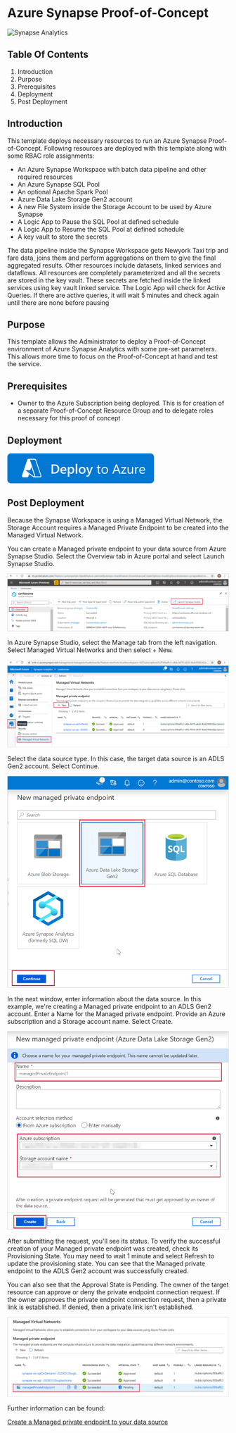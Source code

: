 # Azure Synapse Proof-of-Concept

![Synapse Analytics](https://raw.githubusercontent.com/osamaemumba/101-synapse-poc/main/images/synapse1.png)

## Table Of Contents

1. Introduction
2. Purpose
3. Prerequisites
4. Deployment
5. Post Deployment

## Introduction

This template deploys necessary resources to run an Azure Synapse Proof-of-Concept. 
Following resources are deployed with this template along with some RBAC role assignments:

- An Azure Synapse Workspace with batch data pipeline and other required resources
- An Azure Synapse SQL Pool
- An optional Apache Spark Pool
- Azure Data Lake Storage Gen2 account
- A new File System inside the Storage Account to be used by Azure Synapse
- A Logic App to Pause the SQL Pool at defined schedule
- A Logic App to Resume the SQL Pool at defined schedule
- A key vault to store the secrets

The data pipeline inside the Synapse Workspace gets Newyork Taxi trip and fare data, joins them and perform aggregations on them to give the final aggregated results. Other resources include datasets, linked services and dataflows. All resources are completely parameterized and all the secrets are stored in the key vault. These secrets are fetched inside the linked services using key vault linked service. The Logic App will check for Active Queries. If there are active queries, it will wait 5 minutes and check again until there are none before pausing

## Purpose

This template allows the Administrator to deploy a Proof-of-Concept environment of Azure Synapse Analytics with some pre-set parameters. This allows more time to focus on the Proof-of-Concept at hand and test the service.

## Prerequisites

- Owner to the Azure Subscription being deployed. This is for creation of a separate Proof-of-Concept Resource Group and to delegate roles necessary for this proof of concept

## Deployment

[![Deploy To Azure](https://raw.githubusercontent.com/Azure/azure-quickstart-templates/master/1-CONTRIBUTION-GUIDE/images/deploytoazure.svg?sanitize=true)](https://portal.azure.com/#create/Microsoft.Template/uri/https%3A%2F%2Fraw.githubusercontent.com%2Fosamaemumba%2F101-synapse-poc%2Fmain%2Fazuredeploy.json)


## Post Deployment

Because the Synapse Workspace is using a Managed Virtual Network, the Storage Account requires a Managed Private Endpoint to be created into the Managed Virtual Network.

You can create a Managed private endpoint to your data source from Azure Synapse Studio. Select the Overview tab in Azure portal and select Launch Synapse Studio.

![Step 1](https://raw.githubusercontent.com/Azure/azure-quickstart-templates/master/101-synapse-poc/images/9.png)

In Azure Synapse Studio, select the Manage tab from the left navigation. Select Managed Virtual Networks and then select + New.

![Step 2](https://raw.githubusercontent.com/Azure/azure-quickstart-templates/master/101-synapse-poc/images/10.png)

Select the data source type. In this case, the target data source is an ADLS Gen2 account. Select Continue.

![Step 3](https://raw.githubusercontent.com/Azure/azure-quickstart-templates/master/101-synapse-poc/images/11.png)

In the next window, enter information about the data source. In this example, we're creating a Managed private endpoint to an ADLS Gen2 account. Enter a Name for the Managed private endpoint. Provide an Azure subscription and a Storage account name. Select Create.

![Step 4](https://raw.githubusercontent.com/Azure/azure-quickstart-templates/master/101-synapse-poc/images/12.png)

After submitting the request, you'll see its status. To verify the successful creation of your Managed private endpoint was created, check its Provisioning State. You may need to wait 1 minute and select Refresh to update the provisioning state. You can see that the Managed private endpoint to the ADLS Gen2 account was successfully created.

You can also see that the Approval State is Pending. The owner of the target resource can approve or deny the private endpoint connection request. If the owner approves the private endpoint connection request, then a private link is established. If denied, then a private link isn't established.

![Step 5](https://raw.githubusercontent.com/Azure/azure-quickstart-templates/master/101-synapse-poc/images/13.png)

Further information can be found:

[Create a Managed private endpoint to your data source](https://docs.microsoft.com/en-us/azure/synapse-analytics/security/how-to-create-managed-private-endpoints)
